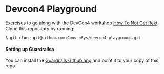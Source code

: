 # Devcon4 Playground

Exercises to go along with the DevCon4 workshop [How To Not Get Rekt](https://github.com/ConsenSys/devcon4#part-3---security-verification-and-hacking). Clone this repository by running:

```
$ git clone git@github.com:ConsenSys/devcon4-playground.git
```

#### Setting up Guardrailsa

You can install the [Guardrails Github app](https://github.com/apps/guardrails) and point it to your copy of this repo. 
